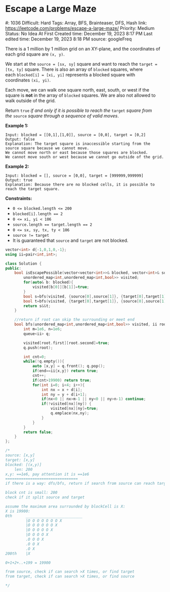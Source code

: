 # Escape a Large Maze

#: 1036
Difficult: Hard
Tags: Array, BFS, Brainteaser, DFS, Hash
link: https://leetcode.com/problems/escape-a-large-maze/
Priority: Medium
Status: No Idea At First
Created time: December 19, 2023 8:17 PM
Last edited time: December 19, 2023 8:18 PM
source: googleFreq

There is a 1 million by 1 million grid on an XY-plane, and the coordinates of each grid square are `(x, y)`.

We start at the `source = [sx, sy]` square and want to reach the `target = [tx, ty]` square. There is also an array of `blocked` squares, where each `blocked[i] = [xi, yi]` represents a blocked square with coordinates `(xi, yi)`.

Each move, we can walk one square north, east, south, or west if the square is **not** in the array of `blocked` squares. We are also not allowed to walk outside of the grid.

Return `true` *if and only if it is possible to reach the* `target` *square from the* `source` *square through a sequence of valid moves*.

**Example 1:**

```
Input: blocked = [[0,1],[1,0]], source = [0,0], target = [0,2]
Output: false
Explanation: The target square is inaccessible starting from the source square because we cannot move.
We cannot move north or east because those squares are blocked.
We cannot move south or west because we cannot go outside of the grid.

```

**Example 2:**

```
Input: blocked = [], source = [0,0], target = [999999,999999]
Output: true
Explanation: Because there are no blocked cells, it is possible to reach the target square.

```

**Constraints:**

- `0 <= blocked.length <= 200`
- `blocked[i].length == 2`
- `0 <= xi, yi < 106`
- `source.length == target.length == 2`
- `0 <= sx, sy, tx, ty < 106`
- `source != target`
- It is guaranteed that `source` and `target` are not blocked.

```cpp
vector<int> d{-1,0,1,0,-1};
using ii=pair<int,int>;

class Solution {
public:
    bool isEscapePossible(vector<vector<int>>& blocked, vector<int>& source, vector<int>& target) {
        unordered_map<int,unordered_map<int,bool>> visited;
        for(auto& b: blocked){
            visited[b[0]][b[1]]=true;
        }
        bool s=bfs(visited, {source[0],source[1]}, {target[0],target[1]});
        bool t=bfs(visited, {target[0],target[1]}, {source[0],source[1]});
        return s&&t;
    }

    //return if root can skip the surrounding or meet end
    bool bfs(unordered_map<int,unordered_map<int,bool>> visited, ii root, ii end){
        int m=1e6, n=1e6;
        queue<ii> q;

        visited[root.first][root.second]=true;
        q.push(root);

        int cnt=0;
        while(!q.empty()){
            auto [x,y] = q.front(); q.pop();
            if(end==ii{x,y}) return true;
            cnt++;
            if(cnt>19900) return true;
            for(int i=0; i<4; i++){
                int nx = x + d[i];
                int ny = y + d[i+1];
                if(nx<0 || nx>m-1 || ny<0 || ny>n-1) continue;
                if(!visited[nx][ny]) {
                    visited[nx][ny]=true;
                    q.emplace(nx,ny);
                }
            }
        }
        return false;
    }
};

/*
source: [x,y]
target: [x,y]
blocked: [(x,y)]
    len: 200
x,y: ==1e6, pay attention it is ==1e6
================================
if there is a way: dfs/bfs, return if search from source can reach target: TLE

block cnt is small: 200
check if it split source and target

assume the maximum area surrounded by blockCell is X:
X is 19900:
0th      _________________________
         |O O O O O O O X
         |O O O O O O X
         |O O O O O X
         |O O O O X
         .O O O X
         .O O X
         .O X
200th    |X

0+1+2+..+199 = 19900

from source, check if can search >X times, or find target
from target, check if can search >X times, or find source

*/
```